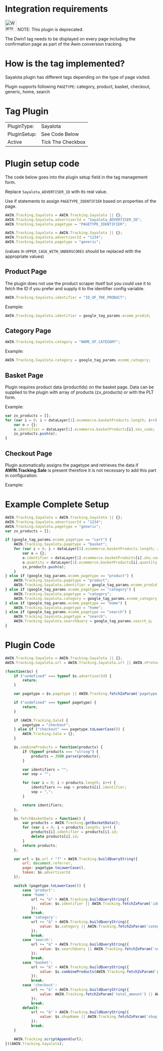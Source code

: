 
# Integration requirements

<img src="Warning.png" title="Warning.png" width="37"
alt="Warning.png" /> NOTE: This plugin is deprecated.

The Dwin1 tag needs to be displayed on every page including the
confirmation page as part of the Awin conversion tracking.

# How is the tag implemented?

Sayalota plugin has different tags depending on the type of page
visited.

Plugin supports following `PAGETYPE`: category, product, basket,
checkout, generic, home, search

# Tag Plugin

|              |                   |
|--------------|-------------------|
| PluginType:  | Sayalota          |
| PluginSetup: | See Code Below    |
| Active       | Tick The Checkbox |

# Plugin setup code

The code below goes into the plugin setup field in the tag management
form.

Replace `Sayalota_ADVERTISER_ID` with its real value.

Use if statements to assign `PAGETYPE_IDENTIFIER` based on properties of
the page.


``` javascript
AWIN.Tracking.Sayalota = AWIN.Tracking.Sayalota || {};
AWIN.Tracking.Sayalota.advertiserId = "Sayalota_ADVERTISER_ID";
AWIN.Tracking.Sayalota.pagetype = "PAGETYPE_IDENTIFIER";
```





``` javascript
AWIN.Tracking.Sayalota = AWIN.Tracking.Sayalota || {};
AWIN.Tracking.Sayalota.advertiserId = "1234";
AWIN.Tracking.Sayalota.pagetype = "generic";
```



(values in `UPPER_CASE_WITH_UNDERSCORES` should be replaced with the
appropriate values)

## Product Page

The plugin does not use the product scraper itself but you could use it
to fetch the ID if you prefer and supply it to the identifier config
variable.


``` javascript
AWIN.Tracking.Sayalota.identifier = "ID_OF_THE_PRODUCT";
```



Example:


``` javascript
AWIN.Tracking.Sayalota.identifier = google_tag_params.ecomm_prodid;
```




## Category Page


``` javascript
AWIN.Tracking.Sayalota.category = "NAME_OF_CATEGORY";
```



Example:


``` javascript
AWIN.Tracking.Sayalota.category = google_tag_params.ecomm_category;
```




## Basket Page

Plugin requires product data (productIds) on the basket page. Data can
be supplied to the plugin with array of products (zx_products) or with
the PLT form.

Example:


``` javascript
var zx_products = [];
for (var i = 0; i < dataLayer[1].ecommerce.basketProducts.length; i++) {
    var o = {};
    o.identifier = dataLayer[1].ecommerce.basketProducts[i].sku_code;
    zx_products.push(o);
}
```




## Checkout Page

Plugin automatically assigns the pagetype and retrieves the data if
<b>AWIN.Tracking.Sale</b> is present therefore it is not necessary to
add this part in configuration.

Example:





# Example Complete Setup


``` javascript
AWIN.Tracking.Sayalota = AWIN.Tracking.Sayalota || {};
AWIN.Tracking.Sayalota.advertiserId = "1234";
AWIN.Tracking.Sayalota.pagetype = "generic";
var zx_products = [];

if (google_tag_params.ecomm_pagetype == "cart") {
    AWIN.Tracking.Sayalota.pagetype = "basket";
    for (var i = 0; i < dataLayer[1].ecommerce.basketProducts.length; i++) {
        var o = {};
        o.identifier = dataLayer[1].ecommerce.basketProducts[i].sku_code;
        o.quantity = dataLayer[1].ecommerce.basketProducts[i].quantity;
        zx_products.push(o);
    }
} else if (google_tag_params.ecomm_pagetype == "product") {
    AWIN.Tracking.Sayalota.pagetype = "product";
    AWIN.Tracking.Sayalota.identifier = google_tag_params.ecomm_prodid;
} else if (google_tag_params.ecomm_pagetype == "category") {
    AWIN.Tracking.Sayalota.pagetype = "category";
    AWIN.Tracking.Sayalota.category = google_tag_params.ecomm_category;
} else if (google_tag_params.ecomm_pagetype == "home") {
    AWIN.Tracking.Sayalota.pagetype = "home";
} else if (google_tag_params.ecomm_pagetype == "search") {
    AWIN.Tracking.Sayalota.pagetype = "search";
    AWIN.Tracking.Sayalota.searchQuery = google_tag_params.search_q;
}
```


# Plugin Code


``` javascript
AWIN.Tracking.Sayalota = AWIN.Tracking.Sayalota || {};
AWIN.Tracking.Sayalota.url = AWIN.Tracking.Sayalota.url || AWIN.sProtocol + "r.adserver01.de/znsa/data.php";

(function($s) {
    if ("undefined" === typeof $s.advertiserId) {
        return;
    }

    var pagetype = $s.pagetype || AWIN.Tracking.fetchZxParam('pagetype');

    if ("undefined" === typeof pagetype) {
        return;
    }

    if (AWIN.Tracking.Sale) {
        pagetype = "checkout";
    } else if ("checkout" === pagetype.toLowerCase()) {
        AWIN.Tracking.Sale = {};
    }

    $s.combineProducts = function(products) {
        if (typeof products === "string") {
            products = JSON.parse(products);
        }

        var identifiers = "";
        var sep = "";

        for (var i = 0; i < products.length; i++) {
            identifiers += sep + products[i].identifier;
            sep = ",";
        }

        return identifiers;
    };

    $s.fetchBasketData = function() {
        var products = AWIN.Tracking.getBasketData();
        for (var i = 0; i < products.length; i++) {
            products[i].identifier = products[i].id;
            delete products[i].id;
        }
        return products;
    };

    var url = $s.url + "?" + AWIN.Tracking.buildQueryString({
        url: document.referrer,
        page: pagetype.toLowerCase(),
        token: $s.advertiserId
    });

    switch (pagetype.toLowerCase()) {
        case 'product':
        case 'home':
            url += "&" + AWIN.Tracking.buildQueryString({
                value: $s.identifier || AWIN.Tracking.fetchZxParam('identifier')
            });
            break;
        case 'category':
            url += "&" + AWIN.Tracking.buildQueryString({
                value: $s.category || AWIN.Tracking.fetchZxParam('category')
            });
            break;
        case 'search':
            url += "&" + AWIN.Tracking.buildQueryString({
                value: $s.searchQuery || AWIN.Tracking.fetchZxParam('search_query')
            });
            break;
        case 'basket':
            url += "&" + AWIN.Tracking.buildQueryString({
                value: $s.combineProducts(AWIN.Tracking.fetchZxParam('products') || $s.fetchBasketData())
            });
            break;
        case 'checkout':
            url += "&" + AWIN.Tracking.buildQueryString({
                value: AWIN.Tracking.fetchZxParam('total_amount') || AWIN.Tracking.Sale.amount
            });
            break;
        default:
            url += "&" + AWIN.Tracking.buildQueryString({
                value: $s.shopName || AWIN.Tracking.fetchZxParam('shop_name') || ""
            });
            break;
    }

    AWIN.Tracking.scriptAppend(url);
})(AWIN.Tracking.Sayalota);
```

